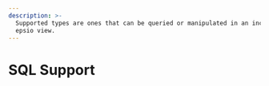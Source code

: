 ```yaml
---
description: >-
  Supported types are ones that can be queried or manipulated in an incremental
  epsio view.
---
```


# SQL Support

